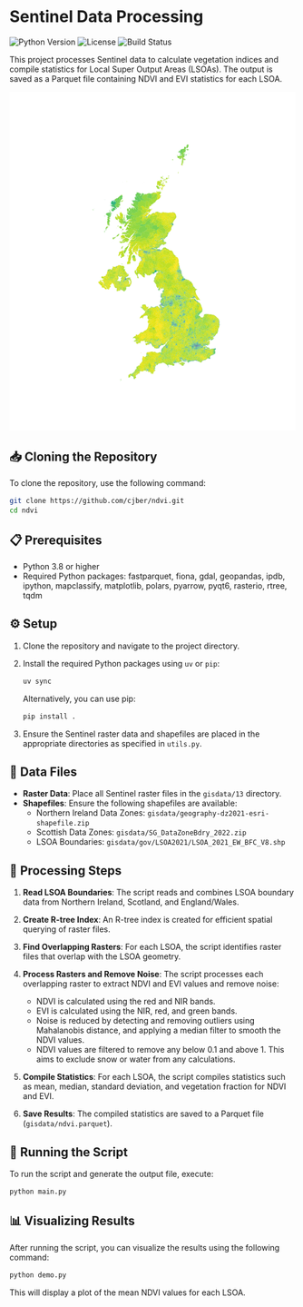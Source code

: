 # Sentinel Data Processing

![Python Version](https://img.shields.io/badge/python-3.8%2B-blue)
![License](https://img.shields.io/badge/license-MIT-green)
![Build Status](https://img.shields.io/badge/build-passing-brightgreen)

This project processes Sentinel data to calculate vegetation indices and compile statistics for Local Super Output Areas (LSOAs). The output is saved as a Parquet file containing NDVI and EVI statistics for each LSOA.

![NDVI Mean](./img/nvdi_mean.png)

## 📥 Cloning the Repository

To clone the repository, use the following command:

```bash
git clone https://github.com/cjber/ndvi.git
cd ndvi
```

## 📋 Prerequisites

- Python 3.8 or higher
- Required Python packages: fastparquet, fiona, gdal, geopandas, ipdb, ipython, mapclassify, matplotlib, polars, pyarrow, pyqt6, rasterio, rtree, tqdm

## ⚙️ Setup

1. Clone the repository and navigate to the project directory.

2. Install the required Python packages using `uv` or `pip`:

   ```bash
   uv sync
   ```

   Alternatively, you can use pip:

   ```bash
   pip install .
   ```

3. Ensure the Sentinel raster data and shapefiles are placed in the appropriate directories as specified in `utils.py`.

## 📂 Data Files

- **Raster Data**: Place all Sentinel raster files in the `gisdata/13` directory.
- **Shapefiles**: Ensure the following shapefiles are available:
  - Northern Ireland Data Zones: `gisdata/geography-dz2021-esri-shapefile.zip`
  - Scottish Data Zones: `gisdata/SG_DataZoneBdry_2022.zip`
  - LSOA Boundaries: `gisdata/gov/LSOA2021/LSOA_2021_EW_BFC_V8.shp`

## 🔄 Processing Steps

1. **Read LSOA Boundaries**: The script reads and combines LSOA boundary data from Northern Ireland, Scotland, and England/Wales.

2. **Create R-tree Index**: An R-tree index is created for efficient spatial querying of raster files.

3. **Find Overlapping Rasters**: For each LSOA, the script identifies raster files that overlap with the LSOA geometry.

4. **Process Rasters and Remove Noise**: The script processes each overlapping raster to extract NDVI and EVI values and remove noise:
   - NDVI is calculated using the red and NIR bands.
   - EVI is calculated using the NIR, red, and green bands.
   - Noise is reduced by detecting and removing outliers using Mahalanobis distance, and applying a median filter to smooth the NDVI values.
   - NDVI values are filtered to remove any below 0.1 and above 1. This aims to exclude snow or water from any calculations.

5. **Compile Statistics**: For each LSOA, the script compiles statistics such as mean, median, standard deviation, and vegetation fraction for NDVI and EVI.

6. **Save Results**: The compiled statistics are saved to a Parquet file (`gisdata/ndvi.parquet`).

## 🚀 Running the Script

To run the script and generate the output file, execute:

```bash
python main.py
```

## 📊 Visualizing Results

After running the script, you can visualize the results using the following command:

```bash
python demo.py
```

This will display a plot of the mean NDVI values for each LSOA.
